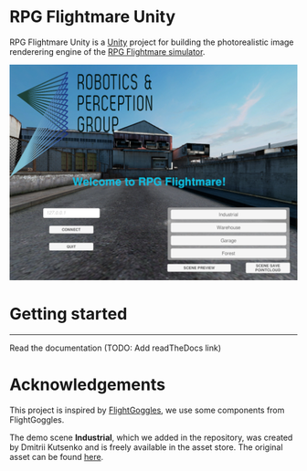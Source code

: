 # RPG Flightmare Unity

RPG Flightmare Unity is a [Unity](https://unity.com/) project for building the photorealistic image renderering engine
of the [RPG Flightmare simulator](https://github.com/uzh-rpg/flightmare).   

![](Images/manu.png)


# Getting started

---

Read the documentation (TODO: Add readTheDocs link)

# Acknowledgements

This project is inspired by [FlightGoggles](https://github.com/mit-fast/FlightGoggles), we use some components from FlightGoggles. 

The demo scene **Industrial**, which we added in the repository, was created by Dmitrii Kutsenko and is freely available in the asset store. The original asset can be found [here](https://assetstore.unity.com/packages/3d/environments/industrial/rpg-fps-game-assets-for-pc-mobile-industrial-set-v2-0-86679). 